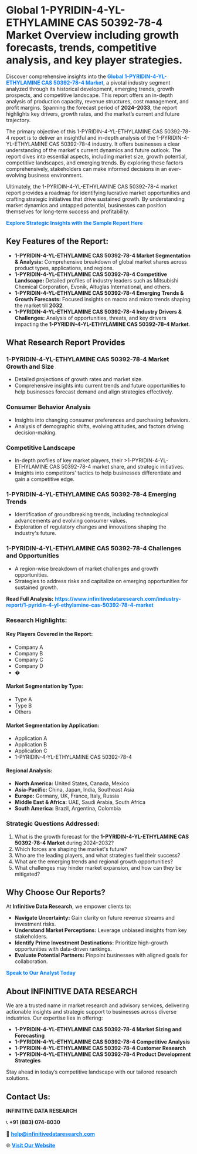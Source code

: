 <h1>Global 1-PYRIDIN-4-YL-ETHYLAMINE CAS 50392-78-4 Market Overview including growth forecasts, trends, competitive analysis, and key player strategies.</h1>
<p>
Discover comprehensive insights into the 
<a href="https://www.infinitivedataresearch.com/industry-report/1-pyridin-4-yl-ethylamine-cas-50392-78-4-market" rel="dofollow" style="color: #007BFF; text-decoration: none;"><strong>Global 1-PYRIDIN-4-YL-ETHYLAMINE CAS 50392-78-4 Market</strong></a>, a pivotal industry segment analyzed through its historical development, emerging trends, growth prospects, and competitive landscape. This report offers an in-depth analysis of production capacity, revenue structures, cost management, and profit margins. Spanning the forecast period of <strong>2024–2033</strong>, the report highlights key drivers, growth rates, and the market’s current and future trajectory.
</p>
<p>
The primary objective of this 1-PYRIDIN-4-YL-ETHYLAMINE CAS 50392-78-4 report is to deliver an insightful and in-depth analysis of the 1-PYRIDIN-4-YL-ETHYLAMINE CAS 50392-78-4 industry. It offers businesses a clear understanding of the market's current dynamics and future outlook. The report dives into essential aspects, including market size, growth potential, competitive landscapes, and emerging trends. By exploring these factors comprehensively, stakeholders can make informed decisions in an ever-evolving business environment.
</p>
<p>
Ultimately, the 1-PYRIDIN-4-YL-ETHYLAMINE CAS 50392-78-4 market report provides a roadmap for identifying lucrative market opportunities and crafting strategic initiatives that drive sustained growth. By understanding market dynamics and untapped potential, businesses can position themselves for long-term success and profitability.
</p>
<p>
<a href="https://www.infinitivedataresearch.com/request-sample/reportId=102459" style="color: #007BFF; text-decoration: none;"><strong>Explore Strategic Insights with the Sample Report Here</strong></a>
</p>

<h2>Key Features of the Report:</h2>
<ul>
<li><strong>1-PYRIDIN-4-YL-ETHYLAMINE CAS 50392-78-4 Market Segmentation & Analysis:</strong> Comprehensive breakdown of global market shares across product types, applications, and regions.</li>
<li><strong>1-PYRIDIN-4-YL-ETHYLAMINE CAS 50392-78-4 Competitive Landscape:</strong> Detailed profiles of industry leaders such as Mitsubishi Chemical Corporation, Evonik, Altuglas International, and others.</li>
<li><strong>1-PYRIDIN-4-YL-ETHYLAMINE CAS 50392-78-4 Emerging Trends & Growth Forecasts:</strong> Focused insights on macro and micro trends shaping the market till <strong>2032</strong>.</li>
<li><strong>1-PYRIDIN-4-YL-ETHYLAMINE CAS 50392-78-4 Industry Drivers & Challenges:</strong> Analysis of opportunities, threats, and key drivers impacting the <strong>1-PYRIDIN-4-YL-ETHYLAMINE CAS 50392-78-4 Market</strong>.</li>
</ul>

<h2>What Research Report Provides</h2>
<h3>1-PYRIDIN-4-YL-ETHYLAMINE CAS 50392-78-4 Market Growth and Size</h3>
<ul>
<li>Detailed projections of growth rates and market size.</li>
<li>Comprehensive insights into current trends and future opportunities to help businesses forecast demand and align strategies effectively.</li>
</ul>

<h3>Consumer Behavior Analysis</h3>
<ul>
<li>Insights into changing consumer preferences and purchasing behaviors.</li>
<li>Analysis of demographic shifts, evolving attitudes, and factors driving decision-making.</li>
</ul>

<h3>Competitive Landscape</h3>
<ul>
<li>In-depth profiles of key market players, their >1-PYRIDIN-4-YL-ETHYLAMINE CAS 50392-78-4 market share, and strategic initiatives.</li>
<li>Insights into competitors' tactics to help businesses differentiate and gain a competitive edge.</li>
</ul>

<h3>1-PYRIDIN-4-YL-ETHYLAMINE CAS 50392-78-4 Emerging Trends</h3>
<ul>
<li>Identification of groundbreaking trends, including technological advancements and evolving consumer values.</li>
<li>Exploration of regulatory changes and innovations shaping the industry's future.</li>
</ul>

<h3>1-PYRIDIN-4-YL-ETHYLAMINE CAS 50392-78-4 Challenges and Opportunities</h3>
<ul>
<li>A region-wise breakdown of market challenges and growth opportunities.</li>
<li>Strategies to address risks and capitalize on emerging opportunities for sustained growth.</li>
</ul>
<p><strong>Read Full Analysis:</strong> <a href="https://www.infinitivedataresearch.com/industry-report/1-pyridin-4-yl-ethylamine-cas-50392-78-4-market" rel="dofollow" style="color: #007BFF; text-decoration: none;"><strong>https://www.infinitivedataresearch.com/industry-report/1-pyridin-4-yl-ethylamine-cas-50392-78-4-market</strong></a></p>
<h3>Research Highlights:</h3>
<h4>Key Players Covered in the Report:</h4>
<ul><li>Company A</li><li>Company B</li><li>Company C</li><li>Company D</li><li>�</li></ul>
<h4>Market Segmentation by Type:</h4>
<ul><li>Type A</li><li>Type B</li><li>Others</li></ul>
<h4>Market Segmentation by Application:</h4>
<ul><li>Application A</li><li>Application B</li><li>Application C</li><li>1-PYRIDIN-4-YL-ETHYLAMINE CAS 50392-78-4</li></ul>

<h4>Regional Analysis:</h4>
<ul>
<li><strong>North America:</strong> United States, Canada, Mexico</li>
<li><strong>Asia-Pacific:</strong> China, Japan, India, Southeast Asia</li>
<li><strong>Europe:</strong> Germany, UK, France, Italy, Russia</li>
<li><strong>Middle East & Africa:</strong> UAE, Saudi Arabia, South Africa</li>
<li><strong>South America:</strong> Brazil, Argentina, Colombia</li>
</ul>

<h3>Strategic Questions Addressed:</h3>
<ol>
<li>What is the growth forecast for the <strong>1-PYRIDIN-4-YL-ETHYLAMINE CAS 50392-78-4 Market</strong> during 2024–2032?</li>
<li>Which forces are shaping the market's future?</li>
<li>Who are the leading players, and what strategies fuel their success?</li>
<li>What are the emerging trends and regional growth opportunities?</li>
<li>What challenges may hinder market expansion, and how can they be mitigated?</li>
</ol>

<h2>Why Choose Our Reports?</h2>
<p>At <strong>Infinitive Data Research</strong>, we empower clients to:</p>
<ul>
<li><strong>Navigate Uncertainty:</strong> Gain clarity on future revenue streams and investment risks.</li>
<li><strong>Understand Market Perceptions:</strong> Leverage unbiased insights from key stakeholders.</li>
<li><strong>Identify Prime Investment Destinations:</strong> Prioritize high-growth opportunities with data-driven rankings.</li>
<li><strong>Evaluate Potential Partners:</strong> Pinpoint businesses with aligned goals for collaboration.</li>
</ul>
<p><a href="https://www.infinitivedataresearch.com/industry-report/1-pyridin-4-yl-ethylamine-cas-50392-78-4-market" rel="dofollow" style="color: #007BFF; text-decoration: none;"><strong>Speak to Our Analyst Today</strong></a></p>

<h2>About INFINITIVE DATA RESEARCH</h2>
<p>We are a trusted name in market research and advisory services, delivering actionable insights and strategic support to businesses across diverse industries. Our expertise lies in offering:</p>
<ul>
<li><strong>1-PYRIDIN-4-YL-ETHYLAMINE CAS 50392-78-4 Market Sizing and Forecasting</strong></li>
<li><strong>1-PYRIDIN-4-YL-ETHYLAMINE CAS 50392-78-4 Competitive Analysis</strong></li>
<li><strong>1-PYRIDIN-4-YL-ETHYLAMINE CAS 50392-78-4 Customer Research</strong></li>
<li><strong>1-PYRIDIN-4-YL-ETHYLAMINE CAS 50392-78-4 Product Development Strategies</strong></li>
</ul>
<p>Stay ahead in today’s competitive landscape with our tailored research solutions.</p>

<h2>Contact Us:</h2>
<p><strong>INFINITIVE DATA RESEARCH</strong></p>
<p>📞 <strong>+91 (883) 074-8030</strong></p>
<p>📧 <strong><a href="mailto:help@infinitivedataresearch.com" style="color: #007BFF;">help@infinitivedataresearch.com</a></strong></p>
<p>🌐 <strong><a href="https://www.infinitivedataresearch.com" rel="dofollow" style="color: #007BFF;">Visit Our Website</a></strong></p>
